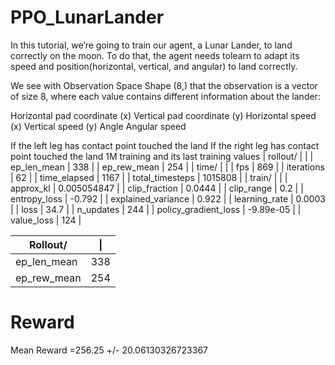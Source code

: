 # PPO_LunarLander
In this tutorial, we’re going to train our agent, a Lunar Lander, to land correctly on the moon. To do that, the agent needs tolearn to adapt its speed and position(horizontal, vertical, and angular) to land correctly.

We see with Observation Space Shape (8,) that the observation is a vector of size 8, where each value contains different information about the lander:

Horizontal pad coordinate (x)
Vertical pad coordinate (y)
Horizontal speed (x)
Vertical speed (y)
Angle
Angular speed

If the left leg has contact point touched the land
If the right leg has contact point touched the land
1M training and its last training values 
| rollout/                |             |
|    ep_len_mean          | 338         |
|    ep_rew_mean          | 254         |
| time/                   |             |
|    fps                  | 869         |
|    iterations           | 62          |
|    time_elapsed         | 1167        |
|    total_timesteps      | 1015808     |
| train/                  |             |
|    approx_kl            | 0.005054847 |
|    clip_fraction        | 0.0444      |
|    clip_range           | 0.2         |
|    entropy_loss         | -0.792      |
|    explained_variance   | 0.922       |
|    learning_rate        | 0.0003      |
|    loss                 | 34.7        |
|    n_updates            | 244         |
|    policy_gradient_loss | -9.89e-05   |
|    value_loss           | 124         |

Rollout/  | \|
------------- | -------------
ep_len_mean  | 338
ep_rew_mean  | 254 

# Reward
Mean Reward =256.25 +/- 20.06130326723367
